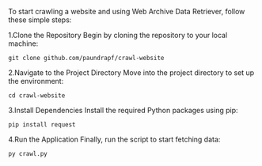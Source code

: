 To start crawling a website and using Web Archive Data Retriever, follow these simple steps:

1.Clone the Repository
Begin by cloning the repository to your local machine:
```
git clone github.com/paundrapf/crawl-website
```

2.Navigate to the Project Directory
Move into the project directory to set up the environment:
```
cd crawl-website
```

3.Install Dependencies
Install the required Python packages using pip:
```
pip install request
```

4.Run the Application
Finally, run the script to start fetching data:
```
py crawl.py
```
